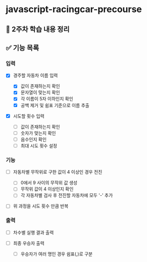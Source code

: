 # javascript-racingcar-precourse

## 📖 2주차 학습 내용 정리

## ✅ 기능 목록

### 입력

  - [x] 경주할 자동차 이름 입력

    - [x] 값이 존재하는지 확인
    - [x] 문자열이 맞는지 확인
    - [x] 각 이름이 5자 이하인지 확인
    - [x] 공백 제거 및 쉼표 기준으로 이름 추출

  - [x] 시도할 횟수 입력

    - [ ] 값이 존재하는지 확인
    - [ ] 숫자가 맞는지 확인
    - [ ] 음수인지 확인
    - [ ] 최대 시도 횟수 설정

### 기능

  - [ ] 자동차별 무작위로 구한 값이 4 이상인 경우 전진

    - [ ] 0에서 9 사이의 무작위 값 생성
    - [ ] 무작위 값이 4 이상인지 확인
    - [ ] 각 자동차별 검사 후 전진할 자동차에 모두 '-' 추가

  - [ ] 위 과정을 시도 횟수 만큼 반복

### 출력

  - [ ] 차수별 실행 결과 출력
  - [ ] 최종 우승자 출력

    - [ ] 우승자가 여러 명인 경우 쉼표(,)로 구분